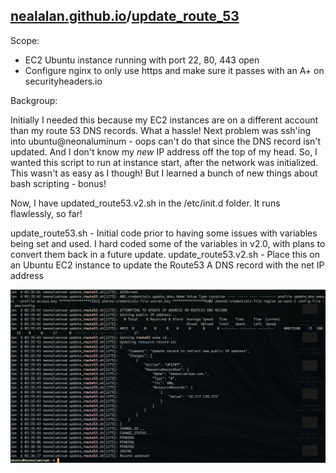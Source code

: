 ## [nealalan.github.io](https://nealalan.github.io)/[update_route_53](https://nealalan.github.io/update_route_53)

Scope:

- EC2 Ubuntu instance running with port 22, 80, 443 open
- Configure nginx to only use https and make sure it passes with an A+ on securityheaders.io

Backgroup: 

Initially I needed this because my EC2 instances are on a different account than my route 53 DNS records. What a hassle! Next problem was ssh'ing into ubuntu@neonaluminum - oops can't do that since the DNS record isn't updated. And I don't know my *new* IP address off the top of my head. So, I wanted this script to run at instance start, after the network was initialized. This wasn't as easy as I though! But I learned a bunch of new things about bash scripting - bonus!

Now, I have updated_route53.v2.sh in the /etc/init.d folder. It runs flawlessly, so far!

update_route53.sh - Initial code prior to having some issues with variables being set and used. I hard coded some of the variables in v2.0, with plans to convert them back in a future update.
update_route53.v2.sh - Place this on an Ubuntu EC2 instance to update the Route53 A DNS record with the net IP address

<img src="https://raw.githubusercontent.com/nealalan/update_route53/master/update_route53%202018-01-05%20at%2010.11.30%20PM.png">
